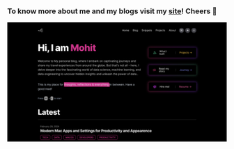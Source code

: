 ### To know more about me and my blogs visit my <a href='https://moh1tt.vercel.app'>site</a>! Cheers 🍻
<img alt="blogmohit" src="https://raw.githubusercontent.com/moh1tt/blog/master/public/static/images/BlogHomePage.png">

